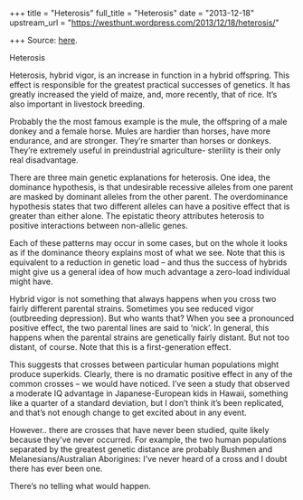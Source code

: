 +++
title = "Heterosis"
full_title = "Heterosis"
date = "2013-12-18"
upstream_url = "https://westhunt.wordpress.com/2013/12/18/heterosis/"

+++
Source: [here](https://westhunt.wordpress.com/2013/12/18/heterosis/).

Heterosis

Heterosis, hybrid vigor, is an increase in function in a hybrid
offspring. This effect is responsible for the greatest practical
successes of genetics. It has greatly increased the yield of maize,
and, more recently, that of rice. It’s also important in livestock
breeding.

Probably the the most famous example is the mule, the offspring of a
male donkey and a female horse. Mules are hardier than horses, have
more endurance, and are stronger. They’re smarter than horses or
donkeys. They’re extremely useful in preindustrial agriculture-
sterility is their only real disadvantage.

There are three main genetic explanations for heterosis. One idea, the
dominance hypothesis, is that undesirable recessive alleles from one
parent are masked by dominant alleles from the other parent. The
overdominance hypothesis states that two different alleles can have a
positive effect that is greater than either alone. The epistatic theory
attributes heterosis to positive interactions between non-allelic genes.

Each of these patterns may occur in some cases, but on the whole it
looks as if the dominance theory explains most of what we see.  Note
that this is equivalent to a reduction in genetic load – and thus the
success of hybrids might give us a general idea of how much advantage a
zero-load individual might have.

Hybrid vigor is not something that always happens when you cross two
fairly different parental strains. Sometimes you see reduced vigor
(outbreeding depression). But who wants that? When you see a
pronounced positive effect, the two parental lines are said to ‘nick’.
In general, this happens when the parental strains are genetically
fairly distant. But not too distant, of course. Note that this is a
first-generation effect.

This suggests that crosses between particular human populations might
produce superkids. Clearly, there is no dramatic positive effect in any
of the common crosses – we would have noticed. I’ve seen a study that
observed a moderate IQ advantage in Japanese-European kids in Hawaii,
something like a quarter of a standard deviation, but I don’t think
it’s been replicated, and that’s not enough change to get excited about
in any event.

However.. there are crosses that have never been studied, quite likely
because they’ve never occurred. For example, the two human populations
separated by the greatest genetic distance are probably Bushmen and
Melanesians/Australian Aborigines: I’ve never heard of a cross and I
doubt there has ever been one.

There’s no telling what would happen.






